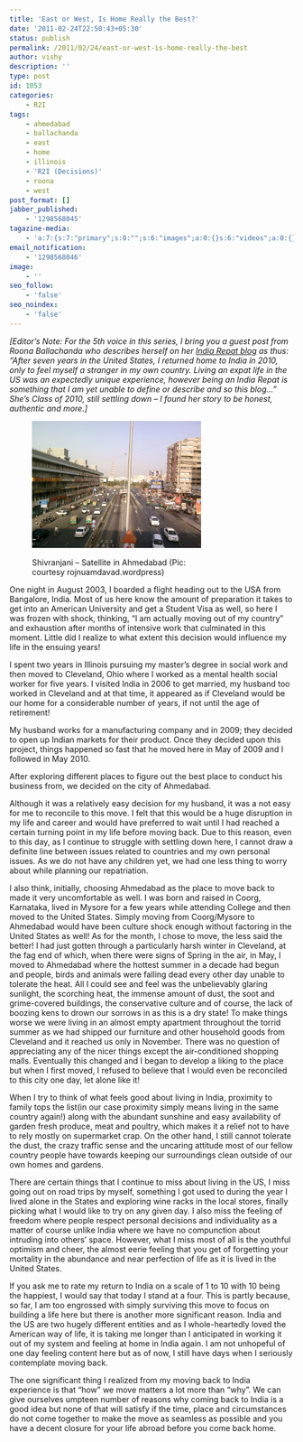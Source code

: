 ```yaml
---
title: 'East or West, Is Home Really the Best?'
date: '2011-02-24T22:50:43+05:30'
status: publish
permalink: /2011/02/24/east-or-west-is-home-really-the-best
author: vishy
description: ''
type: post
id: 1053
categories: 
    - R2I
tags:
    - ahmedabad
    - ballachanda
    - east
    - home
    - illinois
    - 'R2I (Decisions)'
    - roona
    - west
post_format: []
jabber_published:
    - '1298568045'
tagazine-media:
    - 'a:7:{s:7:"primary";s:0:"";s:6:"images";a:0:{}s:6:"videos";a:0:{}s:11:"image_count";s:1:"0";s:6:"author";s:7:"2859667";s:7:"blog_id";s:7:"2786457";s:9:"mod_stamp";s:19:"2011-02-24 17:20:43";}'
email_notification:
    - '1298568046'
image:
    - ''
seo_follow:
    - 'false'
seo_noindex:
    - 'false'
---
```

*\[Editor’s Note: For the 5th voice in this series, I bring you a guest post from Roona Ballachanda who describes herself on her [India Repat blog](http://indiarepat.blogspot.com/) as thus: “After seven years in the United States, I returned home to India in 2010, only to feel myself a stranger in my own country. Living an expat life in the US was an expectedly unique experience, however being an India Repat is something that I am yet unable to define or describe and so this blog…” She’s Class of 2010, still settling down – I found her story to be honest, authentic and more.\]*

<figure aria-describedby="caption-attachment-1748" class="wp-caption alignleft" id="attachment_1748" style="width: 300px">

[![](../../../../uploads/2011/02/amdabad_shivranjani-evening_rojnuamdavad.jpg "amdabad_shivranjani-evening_rojnuamdavad")](http://www.ulaar.com/wp-content/uploads/2011/02/amdabad_shivranjani-evening_rojnuamdavad.jpg)<figcaption class="wp-caption-text" id="caption-attachment-1748">Shivranjani – Satellite in Ahmedabad (Pic: courtesy rojnuamdavad.wordpress)</figcaption></figure>

One night in August 2003, I boarded a flight heading out to the USA from Bangalore, India. Most of us here know the amount of preparation it takes to get into an American University and get a Student Visa as well, so here I was frozen with shock, thinking, “I am actually moving out of my country” and exhaustion after months of intensive work that culminated in this moment. Little did I realize to what extent this decision would influence my life in the ensuing years!

I spent two years in Illinois pursuing my master’s degree in social work and then moved to Cleveland, Ohio where I worked as a mental health social worker for five years. I visited India in 2006 to get married, my husband too worked in Cleveland and at that time, it appeared as if Cleveland would be our home for a considerable number of years, if not until the age of retirement!

My husband works for a manufacturing company and in 2009; they decided to open up Indian markets for their product. Once they decided upon this project, things happened so fast that he moved here in May of 2009 and I followed in May 2010.

After exploring different places to figure out the best place to conduct his business from, we decided on the city of Ahmedabad.

Although it was a relatively easy decision for my husband, it was a not easy for me to reconcile to this move. I felt that this would be a huge disruption in my life and career and would have preferred to wait until I had reached a certain turning point in my life before moving back. Due to this reason, even to this day, as I continue to struggle with settling down here, I cannot draw a definite line between issues related to countries and my own personal issues. As we do not have any children yet, we had one less thing to worry about while planning our repatriation.

I also think, initially, choosing Ahmedabad as the place to move back to made it very uncomfortable as well. I was born and raised in Coorg, Karnataka, lived in Mysore for a few years while attending College and then moved to the United States. Simply moving from Coorg/Mysore to Ahmedabad would have been culture shock enough without factoring in the United States as well! As for the month, I chose to move, the less said the better! I had just gotten through a particularly harsh winter in Cleveland, at the fag end of which, when there were signs of Spring in the air, in May, I moved to Ahmedabad where the hottest summer in a decade had begun and people, birds and animals were falling dead every other day unable to tolerate the heat. All I could see and feel was the unbelievably glaring sunlight, the scorching heat, the immense amount of dust, the soot and grime-covered buildings, the conservative culture and of course, the lack of boozing kens to drown our sorrows in as this is a dry state! To make things worse we were living in an almost empty apartment throughout the torrid summer as we had shipped our furniture and other household goods from Cleveland and it reached us only in November. There was no question of appreciating any of the nicer things except the air-conditioned shopping malls. Eventually this changed and I began to develop a liking to the place but when I first moved, I refused to believe that I would even be reconciled to this city one day, let alone like it!

When I try to think of what feels good about living in India, proximity to family tops the list(in our case proximity simply means living in the same country again!) along with the abundant sunshine and easy availability of garden fresh produce, meat and poultry, which makes it a relief not to have to rely mostly on supermarket crap. On the other hand, I still cannot tolerate the dust, the crazy traffic sense and the uncaring attitude most of our fellow country people have towards keeping our surroundings clean outside of our own homes and gardens.

There are certain things that I continue to miss about living in the US, I miss going out on road trips by myself, something I got used to during the year I lived alone in the States and exploring wine racks in the local stores, finally picking what I would like to try on any given day. I also miss the feeling of freedom where people respect personal decisions and individuality as a matter of course unlike India where we have no compunction about intruding into others’ space. However, what I miss most of all is the youthful optimism and cheer, the almost eerie feeling that you get of forgetting your mortality in the abundance and near perfection of life as it is lived in the United States.

If you ask me to rate my return to India on a scale of 1 to 10 with 10 being the happiest, I would say that today I stand at a four. This is partly because, so far, I am too engrossed with simply surviving this move to focus on building a life here but there is another more significant reason. India and the US are two hugely different entities and as I whole-heartedly loved the American way of life, it is taking me longer than I anticipated in working it out of my system and feeling at home in India again. I am not unhopeful of one day feeling content here but as of now, I still have days when I seriously contemplate moving back.

The one significant thing I realized from my moving back to India experience is that “how” we move matters a lot more than “why”. We can give ourselves umpteen number of reasons why coming back to India is a good idea but none of that will satisfy if the time, place and circumstances do not come together to make the move as seamless as possible and you have a decent closure for your life abroad before you come back home.
